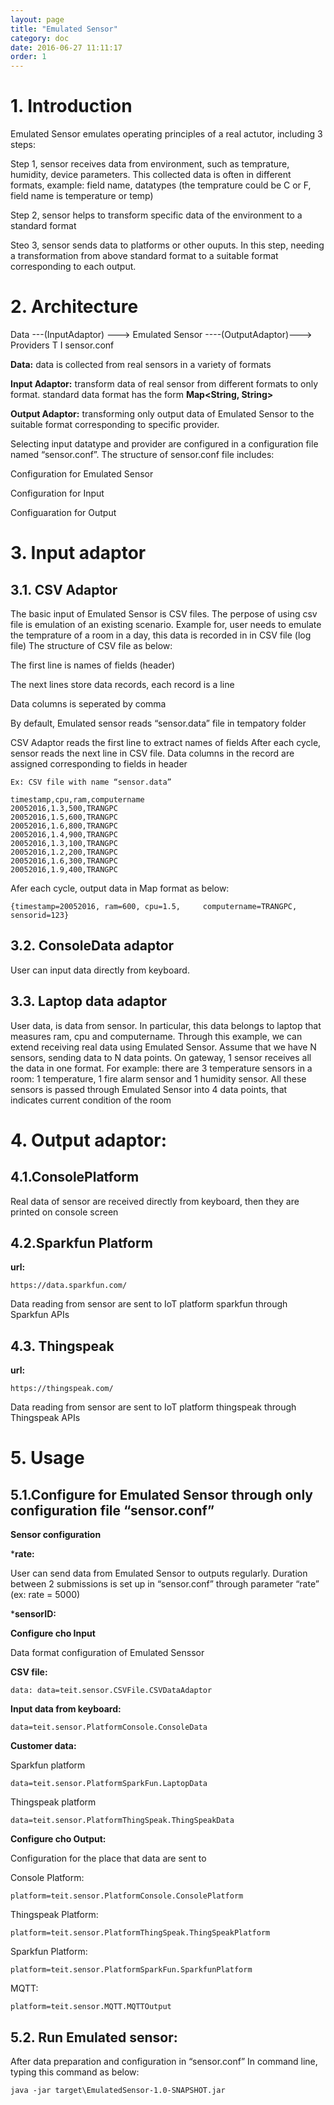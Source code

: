 ```yaml
---
layout: page
title: "Emulated Sensor"
category: doc
date: 2016-06-27 11:11:17
order: 1
---
```





# 1. Introduction

Emulated Sensor emulates operating principles of a real actutor, including 3 steps:

Step 1, sensor receives data from environment, such as temprature, humidity, device parameters. This collected data is often in different formats, example: field name, datatypes (the temprature could be C or F, field name is temperature or  temp)

Step 2, sensor helps to transform specific data of the environment to a standard format

Steo 3, sensor sends data to platforms or other ouputs. In this step, needing a transformation from above standard format to a suitable format corresponding to each output.

# 2. Architecture

Data ---(InputAdaptor) ---> Emulated Sensor ----(OutputAdaptor)---> Providers
					T
					I
				  sensor.conf 

**Data:** data is collected from real sensors in a variety of formats

**Input Adaptor:** transform data of real sensor from different formats to only format. standard data format has the form **Map<String, String>**

**Output Adaptor:** transforming only output data of Emulated Sensor to the suitable format corresponding to specific provider.

Selecting input datatype and provider are configured in a configuration file named “sensor.conf”. The structure of sensor.conf file includes:

Configuration for Emulated Sensor

Configuration for Input

Configuaration for Output

# 3. Input adaptor

## 3.1. CSV Adaptor

The basic input of Emulated Sensor is CSV files. The perpose of using csv file is emulation of an existing scenario. Example for, user needs to emulate the temprature of a room in a day, this data is recorded in in CSV file (log file) 
The structure of CSV file as below:

The first line is names of fields (header)

The next lines store data records, each record is a line

Data columns is seperated by comma

By default, Emulated sensor reads “sensor.data” file in tempatory folder

CSV Adaptor reads the first line to extract names of fields  After each cycle, sensor reads the next line in CSV file. Data columns in the record are assigned corresponding to fields in header


    Ex: CSV file with name “sensor.data”

    timestamp,cpu,ram,computername
    20052016,1.3,500,TRANGPC    
    20052016,1.5,600,TRANGPC   
    20052016,1.6,800,TRANGPC
    20052016,1.4,900,TRANGPC   
    20052016,1.3,100,TRANGPC   
    20052016,1.2,200,TRANGPC
    20052016,1.6,300,TRANGPC
    20052016,1.9,400,TRANGPC

Afer each  cycle, output data in Map format as below: 

    {timestamp=20052016, ram=600, cpu=1.5,     computername=TRANGPC, sensorid=123}
    
## 3.2. ConsoleData adaptor

User can input data directly from keyboard.

## 3.3. Laptop data adaptor

User data,  is data from sensor. In particular, this data belongs to laptop that measures ram, cpu and computername. Through this example, we can extend receiving real data using Emulated Sensor. Assume that we have N sensors, sending data to N data points. On gateway, 1 sensor receives all the data in one format. For example:  there are 3 temperature sensors in a room: 1 temperature, 1 fire alarm sensor and 1 humidity sensor. All these sensors is passed through Emulated Sensor into 4 data points, that indicates current condition of the room

# 4. Output adaptor: 

## 4.1.ConsolePlatform

Real data of sensor are  received directly from keyboard, then they are printed on console screen

## 4.2.Sparkfun Platform

**url:** 

	https://data.sparkfun.com/ 
	
Data reading from sensor are sent to IoT platform sparkfun through Sparkfun APIs

## 4.3. Thingspeak

**url:**

	https://thingspeak.com/
	
Data reading from sensor are sent to IoT platform thingspeak through Thingspeak APIs

# 5. Usage

## 5.1.Configure for Emulated Sensor through only configuration file “sensor.conf”

**Sensor configuration**

***rate:**

User can send data from Emulated Sensor to outputs regularly. Duration between 2 submissions is set up in “sensor.conf” through parameter “rate” (ex: rate = 5000)

***sensorID:**

**Configure cho Input** 

Data format configuration of Emulated Senssor

**CSV file:**

    data: data=teit.sensor.CSVFile.CSVDataAdaptor 
	
**Input data from keyboard:**   

    data=teit.sensor.PlatformConsole.ConsoleData
	
**Customer data:**

Sparkfun platform

    data=teit.sensor.PlatformSparkFun.LaptopData 
    
Thingspeak platform

    data=teit.sensor.PlatformThingSpeak.ThingSpeakData 

**Configure cho Output:** 

Configuration for the place that data are sent to 

Console Platform: 

    platform=teit.sensor.PlatformConsole.ConsolePlatform
    
Thingspeak Platform:

    platform=teit.sensor.PlatformThingSpeak.ThingSpeakPlatform
	
Sparkfun Platform:

    platform=teit.sensor.PlatformSparkFun.SparkfunPlatform
  
MQTT: 

    platform=teit.sensor.MQTT.MQTTOutput 
		
## 5.2. Run Emulated sensor:

After data preparation and configuration in “sensor.conf”
In command line, typing this command as below:

    java -jar target\EmulatedSensor-1.0-SNAPSHOT.jar 

